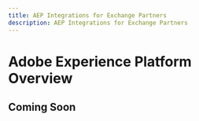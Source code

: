 ```yaml
---
title: AEP Integrations for Exchange Partners
description: AEP Integrations for Exchange Partners
---
```


# Adobe Experience Platform Overview

## Coming Soon